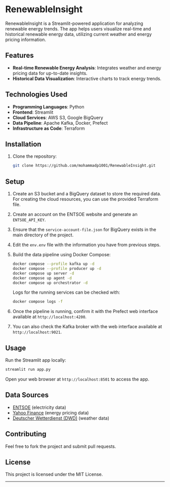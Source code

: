 # RenewableInsight



RenewableInsight is a Streamlit-powered application for analyzing renewable energy trends. The app helps users visualize real-time and historical renewable energy data, utilizing current weather and energy pricing information.

## Features

- **Real-time Renewable Energy Analysis**: Integrates weather and energy pricing data for up-to-date insights.
- **Historical Data Visualization**: Interactive charts to track energy trends.


## Technologies Used

- **Programming Languages**: Python
- **Frontend**: Streamlit
- **Cloud Services**: AWS S3, Google BigQuery
- **Data Pipeline**: Apache Kafka, Docker, Prefect
- **Infrastructure as Code**: Terraform

## Installation

1. Clone the repository:
   ```sh
   git clone https://github.com/mohammadp1001/RenewableInsight.git
   ```

## Setup

1. Create an S3 bucket and a BigQuery dataset to store the required data. For creating the cloud resources, you can use the provided Terraform file.

2. Create an account on the ENTSOE website and generate an `ENTSOE_API_KEY`.

3. Ensure that the `service-account-file.json` for BigQuery exists in the main directory of the project.

4. Edit the `env.env` file with the information you have from previous steps.

5. Build the data pipeline using Docker Compose:

   ```sh
   docker compose --profile kafka up -d
   docker compose --profile producer up -d
   docker compose up server -d
   docker compose up agent -d
   docker compose up orchestrator -d
   ```

   Logs for the running services can be checked with:

   ```sh
   docker compose logs -f
   ```

6. Once the pipeline is running, confirm it with the Prefect web interface available at `http://localhost:4200`.

7. You can also check the Kafka broker with the web interface available at `http://localhost:9021`.



## Usage

Run the Streamlit app locally:

```sh
streamlit run app.py
```

Open your web browser at `http://localhost:8501` to access the app.

## Data Sources

- [ENTSOE](https://www.entsoe.eu) (electricity data)
- [Yahoo Finance](https://finance.yahoo.com) (energy pricing data)
- [Deutscher Wetterdienst (DWD)](https://www.dwd.de) (weather data)

## Contributing

Feel free to fork the project and submit pull requests.

## License

This project is licensed under the MIT License.

---



